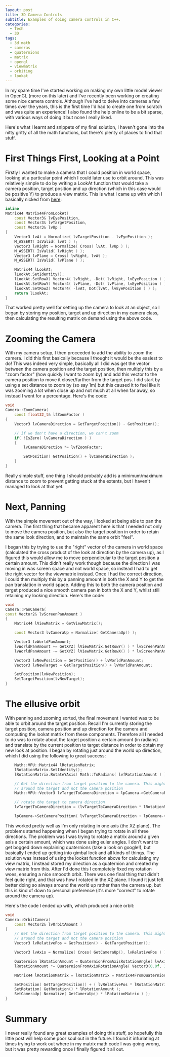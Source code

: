 ```yaml
---
layout: post
title: 3D Camera Controls
subtitle: Examples of doing camera controls in C++.
categories:
  - Tech
  - 3D
tags:
  - 3d math
  - cameras
  - quaternions
  - matrix
  - opengl
  - viewmatrix
  - orbiting
  - lookat
---
```


In my spare time I've started working on making my own little model viewer in
OpenGL (more on this later) and I've recently been working on creating some nice
camera controls. Although I've had to delve into cameras a few times over the
years, this is the first time I'd had to create one from scratch and was quite
an experience! I also found the help online to be a bit sparse, with various
ways of doing it but none I really liked.

Here's what I learnt and snippets of my final solution, I haven't gone into the
nitty gritty of all the math functions, but there's plenty of places to find
that stuff.

<!--more-->

# First Things First, Looking at a Point

Firstly I wanted to make a camera that I could position in world space, looking
at a particular point which I could later use to orbit around. This was
relatively simple to do by writing a LookAt function that would take a camera
position, target position and up direction (which in this case would be positive
Y) to produce a view matrix. This is what I came up with which I basically
nicked from [here](http://www.opengl.org/wiki/GluLookAt_code):

```cpp
inline
Matrix44 Matrix44FromLookAt(
    const Vector3& lvEyePosition,
    const Vector3& lvTargetPosition,
    const Vector3& lvUp )
{
    Vector3 lvAt = Normalize( lvTargetPosition - lvEyePosition );
    M_ASSERT( IsValid( lvAt ) );
    Vector3 lvRight = Normalize( Cross( lvAt, lvUp ) );
    M_ASSERT( IsValid( lvRight ) );
    Vector3 lvPlane = Cross( lvRight, lvAt );
    M_ASSERT( IsValid( lvPlane ) );

    Matrix44 lLookAt;
    lLookAt.SetIdentity();
    lLookAt.SetRowX( Vector4( lvRight, -Dot( lvRight, lvEyePosition ) ) );
    lLookAt.SetRowY( Vector4( lvPlane, -Dot( lvPlane, lvEyePosition ) ) );
    lLookAt.SetRowZ( Vector4( -lvAt, Dot(lvAt, lvEyePosition ) ) );
    return lLookAt;
}
```

That worked pretty well for setting up the camera to look at an object, so I
began by storing my position, target and up direction in my camera class, then
calculating the resulting matrix on demand using the above code.

# Zooming the Camera

With my camera setup, I then proceeded to add the ability to zoom the camera. I
did this first basically because I thought it would be the easiest to do! This
was indeed very simple, basically all I did was get the vector between the
camera position and the target position, then multiply this by a "zoom factor"
(how quickly I want to zoom by) and add this vector to the camera position to
move it closer/farther from the target pos. I did start by using a set distance
to zoom by (so say 1m) but this caused it to feel like it was zooming a lot when
close up and not much at all when far away, so instead I went for a percentage.
Here's the code:

```cpp
void
Camera::ZoomCamera(
    const float32_t& lfZoomFactor )
{
    Vector3 lvCameraDirection = GetTargetPosition() - GetPosition();

    // if we don't have a direction, we can't zoom
    if( !IsZero( lvCameraDirection ) )
    {
        lvCameraDirection *= lvfZoomFactor;

        SetPosition( GetPosition() + lvCameraDirection );
    }
}
```

Really simple stuff, one thing I should probably add is a minimum/maximum
distance to zoom to prevent getting stuck at the extents, but I haven't managed
to look at that yet.

# Next, Panning

With the simple movement out of the way, I looked at being able to pan the
camera. The first thing that became apparent here is that I needed not only to
move the camera position, but also the target position in order to retain the
same look direction, and to maintain the same orbit "feel".

I began this by trying to use the "right" vector of the camera in world space
(calculated the cross product of the look at direction by the camera up), as I
figured this would allow me to move perpendicular to the target position a
certain amount. This didn't really work though because the direction I was
moving in was screen space and not world space, so instead I had to get the
right vector for the viewmatrix instead. Once I had the correct direction, I
could then multiply this by a panning amount in both the X and Y to get the pan
translation in world space. Adding this to both the camera position and target
produced a nice smooth camera pan in both the X and Y, whilst still retaining my
looking direction. Here's the code:

```cpp
void
Camera::PanCamera(
const Vector2& lvScreenPanAmount )
{
    Matrix44 lViewMatrix = GetViewMatrix();

    const Vector3 lvCameraUp = Normalize( GetCameraUp() );

    Vector3 lvWorldPanAmount;
    lvWorldPanAmount += GetXYZ( lViewMatrix.GetRowY() ) * lvScreenPanAmount.GetY();
    lvWorldPanAmount -= GetXYZ( lViewMatrix.GetRowX() ) * lvScreenPanAmount.GetX(); // reversed as it makes more sense!

    Vector3 lvNewPosition = GetPosition() + lvWorldPanAmount;
    Vector3 lvNewTarget = GetTargetPosition() + lvWorldPanAmount;

    SetPosition(lvNewPosition);
    SetTargetPosition(lvNewTarget);
}
```

# The ellusive orbit

With panning and zooming sorted, the final movement I wanted was to be able to
orbit around the target position. Recall I'm currently storing the target
position, camera position and up direction for the camera and computing the
lookat matrix from these components. Therefore all I needed to do was to rotate
about the target position a certain amount (in radians) and translate by the
current position to target distance in order to obtain my new look at position.
I began by rotating just around the world up direction, which I did using the
following to great success:

```cpp
    Math::VPU::Matrix44 lRotationMatrix;
    lRotationMatrix.SetIdentity();
    lRotationMatrix.RotateYAxis( Math::ToRadians( lvfRotationAmount ) );

    // Get the direction from target position to the camera. This might seem a little backward, but we want to rotate
    // around the target and not the camera position
    Math::VPU::Vector3 lvTargetToCameraDirection = lpCamera->GetCameraPosition() - lpCamera->GetTargetPosition();

    // rotate the target to camera direction
    lvTargetToCameraDirection = (lvTargetToCameraDirection * lRotationMatrix);

    lpCamera->SetCameraPosition( lvTargetToCameraDirection + lpCamera->GetTargetPosition() );
```

This worked pretty well as I'm only rotating in one axis (the XZ plane). The
problems started happening when I began trying to rotate in all three
directions. The problem was I was trying to rotate a matrix around a given axis
a certain amount, which was done using euler angles. I don't want to get bogged
down explaining quaternions (take a look on google!), but basically I ended up
getting into gimbal lock and all kinds of things. The solution was instead of
using the lookat function above for calculating my view matrix, I instead stored
my direction as a quaternion and created my view matrix from this. After I'd
done this I completely fixed my rotation woes, ensuring a nice smoooth orbit.
There was one final thing that didn't feel quite right, and that was how I
rotated in the XZ plane. I found it just felt better doing so always around the
world up rather than the camera up, but this is kind of down to personal
preference (it's more "correct" to rotate around the camera up).

Here's the code I ended up with, which produced a nice orbit:

```cpp
void
Camera::OrbitCamera(
    const Vector2& lvOrbitAmount )
{
    // Get the direction from target position to the camera. This might seem a little backward, but we want to rotate
    // around the target and not the camera position
    Vector3 lvRelativePos = GetPosition() - GetTargetPosition();

    Vector3 lvAxis = Normalize( Cross( GetCameraUp(), lvRelativePos ) );

    Quaternion lRotationAmount = QuaternionFromAxisRotationAngle( lvAxis, ToRadians( lvOrbitAmount.GetY() ) );
    lRotationAmount *= QuaternionFromAxisRotationAngle( Vector3(0.0f, 1.0f, 0.0f), ToRadians( lvOrbitAmount.GetX() ) );

    Matrix44 lRotationMatrix = lRotationMatrix = Matrix44FromQuaternion( lRotationAmount );

    SetPosition( GetTargetPosition() + ( lvRelativePos * lRotationMatrix ) );
    SetRotation( GetRotation() * lRotationAmount );
    SetCameraUp( Normalize( GetCameraUp() * lRotationMatrix ) );
}
```

# Summary

I never really found any great examples of doing this stuff, so hopefully this
little post will help some poor soul out in the future. I found it infuriating
at times trying to work out where in my matrix math code I was going wrong, but
it was pretty rewarding once I finally figured it all out.
